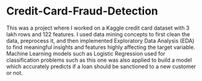 # Credit-Card-Fraud-Detection

This was a project where I worked on a Kaggle credit card dataset with 3 lakh rows and 122 features. I used data mining concepts to first clean the data, preprocess it, and then implemented Exploratory Data Analysis (EDA) to find meaningful insights and features highly affecting the target variable. Machine Learning models such as Logistic Regression used for classification problems such as this one was also applied to build a model which accurately predicts if a loan should be sanctioned to a new customer or not.
